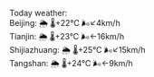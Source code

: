Today weather:  
Beijing: 🌦   🌡️+22°C 🌬️↙4km/h  
Tianjin: 🌦   🌡️+23°C 🌬️←16km/h  
Shijiazhuang: 🌦   🌡️+25°C 🌬️↙15km/h  
Tangshan: 🌦   🌡️+24°C 🌬️←9km/h  
